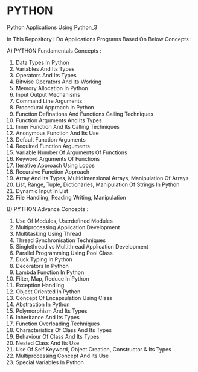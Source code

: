 # PYTHON

Python Applications Using Python_3

In This Repository I Do Applications Programs Based On Below Concepts : 

A) PYTHON Fundamentals Concepts : 

1) Data Types In Python
2) Variables And Its Types
3) Operators And Its Types
4) Bitwise Operators And Its Working
5) Memory Allocation In Python
6) Input Output Mechanisms
7) Command Line Arguments
8) Procedural Approach In Python
9) Function Definations And Functions Calling Techniques
10) Function Arguments And Its Types
11) Inner Function And Its Calling Techniques
12) Anonymous Function And Its Use
13) Default Function Arguments
14) Required Function Arguments
15) Variable Number Of Arguments Of Functions
16) Keyword Arguments Of Functions
17) Iterative Approach Using Loops
18) Recursive Function Approach
19) Array And Its Types, Multidimensional Arrays, Manipulation Of Arrays
20) List, Range, Tuple, Dictionaries, Manipulation Of Strings In Python
21) Dynamic Input In List
22) File Handling, Reading Writing, Manipulation

B) PYTHON Advance Concepts : 

1) Use Of Modules, Userdefined Modules
2) Multiprocessing Application Development
3) Multitasking Using Thread
4) Thread Synchronisation Techniques
5) Singlethread vs Multithread Application Development
6) Parallel Programming Using Pool Class
7) Duck Typing In Python
8) Decorators In Python
9) Lambda Function In Python
10) Filter, Map, Reduce In Python
11) Exception Handling
12) Object Oriented In Python
13) Concept Of Encapsulation Using Class
14) Abstraction In Python
15) Polymorphism And Its Types
16) Inheritance And Its Types
17) Function Overloading Techniques
18) Characteristics Of Class And Its Types
19) Behaviour Of Class And Its Types
20) Nested Class And Its Use
21) Use Of Self Keyword, Object Creation, Constructor & Its Types
22) Multiprocessing Concept And Its Use
23) Special Variables In Python
